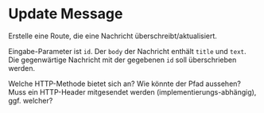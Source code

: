 # Update Message

Erstelle eine Route, die eine Nachricht überschreibt/aktualisiert.

Eingabe-Parameter ist `id`. Der `body` der Nachricht enthält `title` und `text`. Die gegenwärtige Nachricht mit der gegebenen `id` soll überschrieben werden.

Welche HTTP-Methode bietet sich an?
Wie könnte der Pfad aussehen?
Muss ein HTTP-Header mitgesendet werden (implementierungs-abhängig), ggf. welcher?
